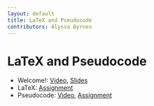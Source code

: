 ```yaml
---
layout: default
title: LaTeX and Pseudocode
contributors: Alyssa Byrnes
---
```


# LaTeX and Pseudocode

* Welcome!: [Video](), [Slides](/comp283/static/slides/0-Intro.pdf)
* LaTeX: [Assignment](https://www.gradescope.com/)
* Pseudocode: [Video](), [Assignment](https://www.gradescope.com/)
